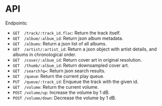 # API

Endpoints:

 * `GET  /track/:track_id.flac`: Return the track itself.
 * `GET  /album/:album_id`:      Return json album metadata.
 * `GET  /albums`:               Return a json list of all albums.
 * `GET  /artist/:artist_id`:    Return a json object with artist details, and albums in chronological order.
 * `GET  /cover/:album_id`:      Return cover art in original resolution.
 * `GET  /thumb/:album_id`:      Return downsampled cover art.
 * `GET  /search?q=`:            Return json search results.
 * `GET  /queue`:                Return the current play queue.
 * `PUT  /queue/:track_id`:      Enqueue the track with the given id.
 * `GET  /volume`:               Return the current volume.
 * `POST /volume/up`:            Increase the volume by 1 dB.
 * `POST /volume/down`:          Decrease the volume by 1 dB.
